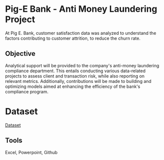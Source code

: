 # Pig-E Bank - Anti Money Laundering Project
At Pig E. Bank, customer satisfaction data was analyzed to understand the factors contributing to customer attrition, to reduce the churn rate.

## Objective
Analytical support will be provided to the company's anti-money laundering compliance department. This entails conducting various data-related projects to assess client and transaction risk, while also reporting on relevant metrics. Additionally, contributions will be made to building and optimizing models aimed at enhancing the efficiency of the bank's compliance program.

# Dataset

[Dataset](/PigEBank-Client-Data.csv)


## Tools
Excel, Powerpoint, Github
